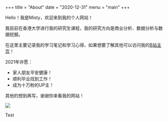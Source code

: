 +++
title = "About"
date = "2020-12-31"
menu = "main"
+++

Hello！我是Misty，欢迎来到我的个人网站！

我目前在香港大学进行我的研究生课程，我的研究方向是商业分析、数据分析与数据挖掘。

在这里主要记录我的学习笔记和学习心得，如果想要了解其他可以访问我的[B站主页](https://space.bilibili.com/1215569613)！

2021年许愿：
* 家人朋友平安健康！
* 顺利毕业找到工作！
* 成为十万粉的UP主！

其他的想到再写，谢谢你来看我的网站！

![](https://cdn.jsdelivr.net/gh/M1styDay/image_hosting@master/hugo_images/IMG_0295.JPG)


Test